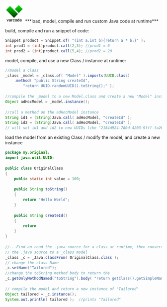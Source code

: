 <img src="https://github.com/edefazio/varcode/blob/master/varcode_greenOnWhite.png?raw=true" width="60"/>
***load, model, compile and run custom Java code at runtime***

build, compile and run a snippet of code:
```java 
Snippet product = Snippet.of( "(int a,int b){return a * b;}" );
int prod1 = (int)product.call(2,3); //prod1 = 6
int prod2 = (int)product.call(5,4); //prod2 = 20
```
model, compile, and use a new Class / instance at runtime:
```java
//model a class
_class _model = _class.of( "Model" ).imports(UUID.class)
    .method( "public String createId",
        "return UUID.randomUUID().toString();" );
        
//compile the _model to a new Model.class and create a new "Model" instance
Object adHocModel = _model.instance();

//call a method on the adHocModel instance
String id1 = (String)Java.call( adHocModel, "createId" );
String id2 = (String)Java.call( adHocModel, "createId" );    
// will set id1 and id2 to new UUIDs like "2184d924-780d-4203-9fff-fa26c0886fc4"    
```
load the model from an existing Class / modify the model, and create a new instance
```java
package my.original;
import java.util.UUID;

public class OriginalClass
{
    public static int value = 100;
    
    public String toString()
    {
        return "Hello World";
    }
    
    public String createId()
    {
        return 
    }
}

//...Find an read the .java source for a class at runtime, then convert 
// the .java source to a _class model
_class _c = _Java.classFrom( OriginalClass.class );
// change the class Name
_c.setName("Tailored");
//change the toString method body to return the 
_c.getOnlyMethodNamed("toString").body( "return getClass().getSimpleName();") 

// compile the model and return a new instance of "Tailored"
Object tailored = _c.instance();
System.out.println( tailored );  //prints "Tailored"
```
